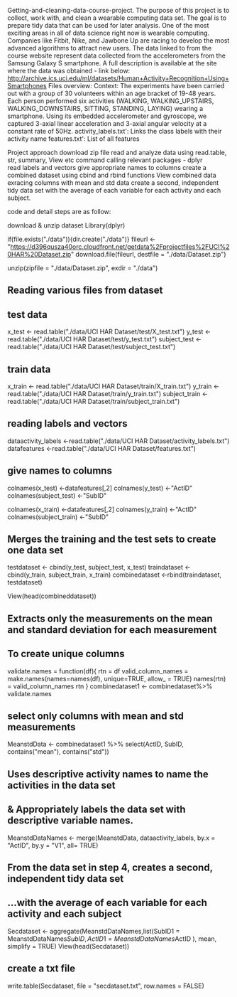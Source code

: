 Getting-and-cleaning-data-course-project.
  The purpose of this project is to collect, work with, and clean a wearable computing data set. The goal is to prepare tidy data that can be used for later analysis. 
  One of the most exciting areas in all of data science right now is wearable computing.
  Companies like Fitbit, Nike, and Jawbone Up are racing to develop the most advanced algorithms to attract new users. 
  The data linked to from the course website represent data collected from the accelerometers from the Samsung Galaxy S smartphone. 
  A full description is available at the site where the data was obtained - link below:
  http://archive.ics.uci.edu/ml/datasets/Human+Activity+Recognition+Using+Smartphones 
Files overview:
  Context: The experiments have been carried out with a group of 30 volunteers within an age bracket of 19-48 years. 
  Each person performed six activities (WALKING, WALKING_UPSTAIRS, WALKING_DOWNSTAIRS, SITTING, STANDING, LAYING) wearing a smartphone.
  Using its embedded accelerometer and gyroscope, we captured 3-axial linear acceleration and 3-axial angular velocity at a constant rate of 50Hz.
  activity_labels.txt': Links the class labels with their activity name
  features.txt': List of all features

Project approach 
  download zip file 
  read and analyze data using read.table, str, summary, View etc command 
  calling relevant packages - dplyr  
  read labels and vectors
  give appropriate names to columns
  create a combined dataset using cbind and rbind functions
  View combined data 
  exracing columns with mean and std data 
  create a second, independent tidy data set with the average of each variable for each activity and each subject.
  
code and detail steps are as follow: 
 
download & unzip dataset 
Library(dplyr)

if(file.exists("./data")){dir.create("./data")}
fileurl <- "https://d396qusza40orc.cloudfront.net/getdata%2Fprojectfiles%2FUCI%20HAR%20Dataset.zip"
download.file(fileurl, destfile = "./data/Dataset.zip")

unzip(zipfile = "./data/Dataset.zip", exdir = "./data")

## Reading various files from dataset

## test data
x_test <- read.table("./data/UCI HAR Dataset/test/X_test.txt")
y_test <- read.table("./data/UCI HAR Dataset/test/y_test.txt")
subject_test <- read.table("./data/UCI HAR Dataset/test/subject_test.txt")

## train data
x_train <- read.table("./data/UCI HAR Dataset/train/X_train.txt")
y_train <- read.table("./data/UCI HAR Dataset/train/y_train.txt")
subject_train <- read.table("./data/UCI HAR Dataset/train/subject_train.txt")

## reading labels and vectors
dataactivity_labels <-read.table("./data/UCI HAR Dataset/activity_labels.txt")
datafeatures <-read.table("./data/UCI HAR Dataset/features.txt")


## give names to columns 

colnames(x_test) <-datafeatures[,2]
colnames(y_test) <-"ActID"
colnames(subject_test) <-"SubID"

colnames(x_train) <-datafeatures[,2]
colnames(y_train) <-"ActID"
colnames(subject_train) <-"SubID"



## Merges the training and the test sets to create one data set

testdataset <- cbind(y_test, subject_test, x_test)
traindataset <- cbind(y_train, subject_train, x_train)
combinedataset <-rbind(traindataset, testdataset)

View(head(combineddataset))

## Extracts only the measurements on the mean and standard deviation for each measurement

## To create unique columns 
validate.names = function(df){
  rtn = df
  valid_column_names = make.names(names=names(df), unique=TRUE, allow_ = TRUE)
  names(rtn) = valid_column_names
  rtn
}
combinedataset1 <- combinedataset%>% validate.names

## select only columns with mean and std measurements

MeanstdData <- combinedataset1 %>%
  select(ActID, SubID, contains("mean"), contains("std"))

## Uses descriptive activity names to name the activities in the data set 
## & Appropriately labels the data set with descriptive variable names. 

MeanstdDataNames <- merge(MeanstdData, dataactivity_labels, by.x = "ActID", by.y = "V1", all= TRUE)

## From the data set in step 4, creates a second, independent tidy data set
## ...with the average of each variable for each activity and each subject

Secdataset <- aggregate(MeanstdDataNames,list(SubID1 = MeanstdDataNames$SubID, ActID1 = MeanstdDataNames$ActID ), mean, simplify = TRUE)
View(head(Secdataset))


## create a txt file

write.table(Secdataset, file = "secdataset.txt", row.names = FALSE)
  
  
